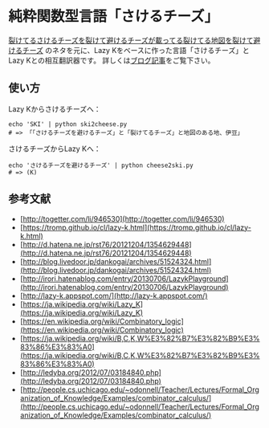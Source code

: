 # 純粋関数型言語「さけるチーズ」
[裂けてるさけるチーズを裂けて避けるチーズが載ってる裂けてる地図を裂けて避けるチーズ](http://togetter.com/li/946530) のネタを元に、Lazy Kをベースに作った言語「さけるチーズ」とLazy Kとの相互翻訳器です。
詳しくは[ブログ記事](http://woodrush.hatenablog.com/entries/2016/03/12)をご覧下さい。

## 使い方
Lazy Kからさけるチーズへ：

```
echo 'SKI' | python ski2cheese.py
# => 「「さけるチーズを避けるチーズ」と「裂けてるチーズ」と地図のある地、伊豆」
```

さけるチーズからLazy Kへ：

```
echo 'さけるチーズを避けるチーズ' | python cheese2ski.py
# => (K)
```

## 参考文献

- [http://togetter.com/li/946530](http://togetter.com/li/946530)
- [https://tromp.github.io/cl/lazy-k.html](https://tromp.github.io/cl/lazy-k.html) 
- [http://d.hatena.ne.jp/rst76/20121204/1354629448](http://d.hatena.ne.jp/rst76/20121204/1354629448)
- [http://blog.livedoor.jp/dankogai/archives/51524324.html](http://blog.livedoor.jp/dankogai/archives/51524324.html)
- [http://irori.hatenablog.com/entry/20130706/LazykPlayground](http://irori.hatenablog.com/entry/20130706/LazykPlayground)
- [http://lazy-k.appspot.com/](http://lazy-k.appspot.com/)
- [https://ja.wikipedia.org/wiki/Lazy_K](https://ja.wikipedia.org/wiki/Lazy_K)
- [https://en.wikipedia.org/wiki/Combinatory_logic](https://en.wikipedia.org/wiki/Combinatory_logic)
- [https://ja.wikipedia.org/wiki/B,C,K,W%E3%82%B7%E3%82%B9%E3%83%86%E3%83%A0](https://ja.wikipedia.org/wiki/B,C,K,W%E3%82%B7%E3%82%B9%E3%83%86%E3%83%A0)
- [http://ledyba.org/2012/07/03184840.php](http://ledyba.org/2012/07/03184840.php)
- [http://people.cs.uchicago.edu/~odonnell/Teacher/Lectures/Formal_Organization_of_Knowledge/Examples/combinator_calculus/](http://people.cs.uchicago.edu/~odonnell/Teacher/Lectures/Formal_Organization_of_Knowledge/Examples/combinator_calculus/)